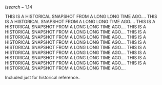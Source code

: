 $Isearch-1.14$ 

THIS IS A HISTORICAL SNAPSHOT FROM A LONG LONG TIME AGO....
THIS IS A HISTORICAL SNAPSHOT FROM A LONG LONG TIME AGO....
THIS IS A HISTORICAL SNAPSHOT FROM A LONG LONG TIME AGO....
THIS IS A HISTORICAL SNAPSHOT FROM A LONG LONG TIME AGO....
THIS IS A HISTORICAL SNAPSHOT FROM A LONG LONG TIME AGO....
THIS IS A HISTORICAL SNAPSHOT FROM A LONG LONG TIME AGO....
THIS IS A HISTORICAL SNAPSHOT FROM A LONG LONG TIME AGO....
THIS IS A HISTORICAL SNAPSHOT FROM A LONG LONG TIME AGO....
THIS IS A HISTORICAL SNAPSHOT FROM A LONG LONG TIME AGO....
THIS IS A HISTORICAL SNAPSHOT FROM A LONG LONG TIME AGO....
THIS IS A HISTORICAL SNAPSHOT FROM A LONG LONG TIME AGO....

Included just for historical reference.. 
